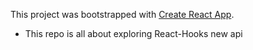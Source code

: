 This project was bootstrapped with [Create React App](https://github.com/facebook/create-react-app).

-   This repo is all about exploring React-Hooks new api
